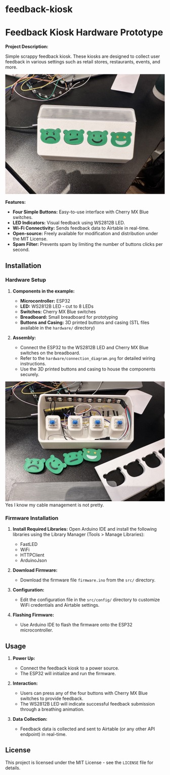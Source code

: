 # feedback-kiosk

# Feedback Kiosk Hardware Prototype

**Project Description:**

Simple scrappy feedback kiosk. These kiosks are designed to collect user feedback in various settings such as retail stores, restaurants, events, and more.

![Example Kiosk](./images/example.JPG)

**Features:**

- **Four Simple Buttons:** Easy-to-use interface with Cherry MX Blue switches.
- **LED Indicators:** Visual feedback using WS2812B LED.
- **Wi-Fi Connectivity:** Sends feedback data to Airtable in real-time.
- **Open-source:** Freely available for modification and distribution under the MIT License.
- **Spam Filter:** Prevents spam by limiting the number of buttons clicks per second.


## Installation

### Hardware Setup

1. **Components in the example:**
   - **Microcontroller:** ESP32
   - **LED:** WS2812B LED - cut to 8 LEDs
   - **Switches:** Cherry MX Blue switches
   - **Breadboard:** Small breadboard for prototyping
   - **Buttons and Casing:** 3D printed buttons and casing (STL files available in the `hardware/` directory)

2. **Assembly:**
   - Connect the ESP32 to the WS2812B LED and Cherry MX Blue switches on the breadboard.
   - Refer to the `hardware/connection_diagram.png` for detailed wiring instructions.
   - Use the 3D printed buttons and casing to house the components securely.


![disassembled](./images/disassembled.JPG)
Yes I know my cable management is not pretty.

### Firmware Installation

1. **Install Required Libraries:**
   Open Arduino IDE and install the following libraries using the Library Manager (Tools > Manage Libraries):
   - FastLED
   - WiFi
   - HTTPClient
   - ArduinoJson

2. **Download Firmware:**
   - Download the firmware file `firmware.ino` from the `src/` directory.

3. **Configuration:**
   - Edit the configuration file in the `src/config/` directory to customize WiFi credentials and Airtable settings.

4. **Flashing Firmware:**
   - Use Arduino IDE to flash the firmware onto the ESP32 microcontroller.

## Usage

1. **Power Up:**
   - Connect the feedback kiosk to a power source.
   - The ESP32 will initialize and run the firmware.

2. **Interaction:**
   - Users can press any of the four buttons with Cherry MX Blue switches to provide feedback.
   - The WS2812B LED will indicate successful feedback submission through a breathing animation.

3. **Data Collection:**
   - Feedback data is collected and sent to Airtable (or any other API endpoint) in real-time.


## License

This project is licensed under the MIT License - see the `LICENSE` file for details.